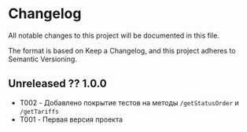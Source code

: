 # Changelog
All notable changes to this project will be documented in this file.

The format is based on Keep a Changelog, and this project adheres to Semantic Versioning.


## Unreleased ?? 1.0.0 
- T002 - Добавлено покрытие тестов на методы `/getStatusOrder` и `/getTariffs`
- T001 - Первая версия проекта